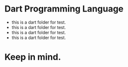 # Dart Programming Language
- this is a dart folder for test.
- this is a dart folder for test.
- this is a dart folder for test.
- this is a dart folder for test.

# Keep in mind.
